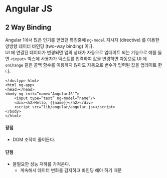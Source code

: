 # Angular JS

## 2 Way Binding

Angular 1에서 많은 인기를 얻었던 특징중에 `ng-model` 지시자 \(directive\) 를 이용한 양방향 데이터 바인딩 \(two-way binding\) 이다.  
UI 에 연결된 데이터가 변경되면 앱의 상태가 자동으로 업데이트 되는 기능으로 예를 들면 `<input>` 박스에 사용자가 텍스트를 입력하여 값을 변경하면 자동으로 UI 에 `onChange` 같은 콜백 함수를 이용하지 않아도 자동으로 변수가 입력된 값을 업데이트 한다.

```markup
<!doctype html>
<html ng-app>
<head></head>
<body ng-init=”name=’AngularJS'”>
    <input type=”text” ng-model=”name”/>
    <div><h2>Hello, {{name}}</h2></div>
    <script src=”lib/angular/angular.js></script>
</body>
</html>
```

#### 장점

* DOM 조작이 줄어든다.

#### 단점

* 불필요한 성능 저하를 가져온다.
  * 계속해서 데이터 변화를 감지하고 바인딩 해야 하기 때문

